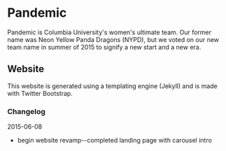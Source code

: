 # Pandemic
Pandemic is Columbia University's women's ultimate team. Our former name was Neon Yellow Panda Dragons (NYPD), but we voted on our new team name in summer of 2015 to signify a new start and a new era.

## Website
This website is generated using a templating engine (Jekyll) and is made with Twitter Bootstrap.

### Changelog
2015-06-08
* begin website revamp--completed landing page with carousel intro